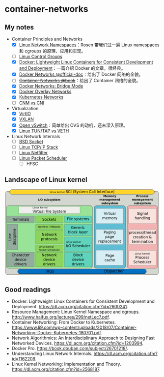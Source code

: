 # container-networks

## My notes

- Container Principles and Networks
  - [x] [Linux Network Namespaces](linux-netns.md)：Rosen 带我们过一遍 Linux namespaces 和 cgroups 的原理、应用和实现。
  - [ ] [Linux Control Groups](linux-cgroups.md)
  - [x] [Docker: Lightweight Linux Containers for Consistent Development and Deployment](docker-intro.md)：一篇介绍 Docker 的文章，很经典。
  - [x] [Docker Networks @official-doc](docker-networks.md)：给出了 Docker 网络的全貌。
  - [ ] [~~Container Networks @book~~](container-networks.md)：给出了 Container 网络的全貌。
  - [x] [Docker Networks: Bridge Mode](docker-bridge.md)
  - [x] [Docker Overlay Networks](docker-overlay-networks.md)
  - [x] [Kubernetes Networks](k8s-networks.md)
  - [ ] [CNM vs CNI](cnm-vs-cni.md)

- Virtualization
  - [x] [VirtIO](virtio.md)
  - [x] [VXLAN](vxlan.md)
  - [x] [Open vSwitch](ovs.md)：简单给出 OVS 的动机，还未深入原理。
  - [x] [Linux TUN/TAP vs VETH](tuntap-vs-veth.md)

- Linux Network Internals
  - [ ] [BSD Socket](bsd-socket.md)
  - [ ] [Linux TCP/IP Stack](linux-tcpip-stack.md)
  - [ ] [Linux Netfilter](linux-netfilter.md)
  - [ ] [Linux Packet Scheduler](linux-pkt-scheduler.md)
    - [ ] HFSC

## Landscape of Linux kernel

![img](assets/1024px-Simplified_Structure_of_the_Linux_Kernel.svg.png)

## Good readings

- Docker: Lightweight Linux Containers for Consistent Development and Deployment. https://dl.acm.org/citation.cfm?id=2600241.
- Resource Management: Linux Kernel Namespace and cgroups. http://www.haifux.org/lectures/299/netLec7.pdf.
- Container Networking: From Docker to Kubernetes. https://www.li9.com/wp-content/uploads/2018/07/Container-Networking-Docker-Kubernetes-180701.pdf.
- Network Algorithmics: An Interdisciplinary Approach to Designing Fast Networked Devices. https://dl.acm.org/citation.cfm?id=1203994.
- Docker Pro. https://book.douban.com/subject/26701218/.
- Understanding Linux Network Internals. https://dl.acm.org/citation.cfm?id=1162208.
- Linux Kernel Networking: Implementation and Theory. <https://dl.acm.org/citation.cfm?id=2568187>.
